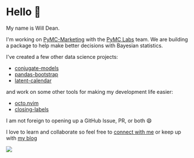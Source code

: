 # Hello :wave:

My name is Will Dean.

I'm working on [PyMC-Marketing](https://github.com/pymc-labs/pymc-marketing)
with the [PyMC Labs](https:/www.pymc-labs.io) team. We are building a package
to help make better decisions with Bayesian statistics.

I've created a few other data science projects:

- [conjugate-models](https://github.com/wd60622/conjugate)
- [pandas-bootstrap](https://github.com/wd60622/pandas-bootstrap)
- [latent-calendar](https://github.com/wd60622/latent-calendar)

and work on some other tools for making my development life easier:

- [octo.nvim](https://github.com/pwntester/octo.nvim)
- [closing-labels](https://github.com/wd60622/closing-labels)

I am not foreign to opening up a GitHub Issue, PR, or both :smile:

I love to learn and collaborate so feel free to [connect with me](https://www.linkedin.com/in/williambdean/) or keep up with [my blog](https://wd60622.github.io/blog/)

<img class="img" src="https://github-readme-stats.vercel.app/api?username=wd60622&show_icons=true&theme=transparent&count_private=true&include_all_commits=true" />
